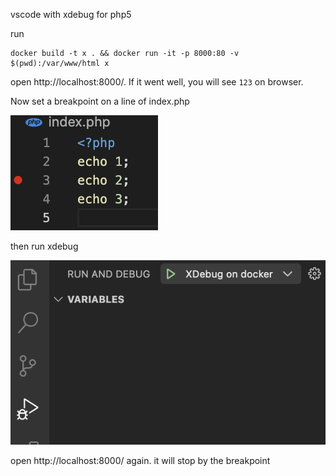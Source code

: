 vscode with xdebug for php5

run

```
docker build -t x . && docker run -it -p 8000:80 -v $(pwd):/var/www/html x
```

open http://localhost:8000/. If it went well, you will see `123` on browser.

Now set a breakpoint on a line of index.php

![breakpoint](./images/breakpoint.png)

then run xdebug

![debug](./images/debug.png)

open http://localhost:8000/ again. it will stop by the breakpoint
